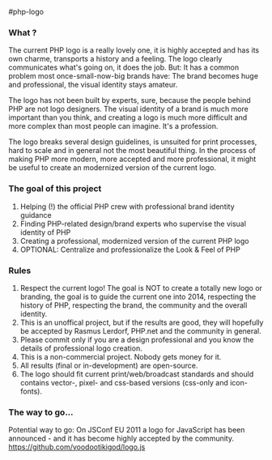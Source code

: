 #php-logo

### What ?

The current PHP logo is a really lovely one, it is highly accepted and has its own charme, transports a history and a feeling. The logo clearly communicates what's going on, it does the job. But: It has a common problem most once-small-now-big brands have: The brand becomes huge and professional, the visual identity stays amateur.

The logo has not been built by experts, sure, because the people behind PHP are not logo designers. The visual identity of a brand is much more important than you think, and creating a logo is much more difficult and more complex than most people can imagine. It's a profession.

The logo breaks several design guidelines, is unsuited for print processes, hard to scale and in general not the most beautiful thing. In the process of making PHP more modern, more accepted and more professional, it might be useful to create an modernized version of the current logo.

### The goal of this project

1. Helping (!) the official PHP crew with professional brand identity guidance
2. Finding PHP-related design/brand experts who supervise the visual identity of PHP
3. Creating a professional, modernized version of the current PHP logo
4. OPTIONAL: Centralize and professionalize the Look & Feel of PHP

### Rules

1. Respect the current logo! The goal is NOT to create a totally new logo or branding, the goal is to guide the current one into 2014, respecting the history of PHP, respecting the brand, the community and the overall identity.
2. This is an unoffical project, but if the results are good, they will hopefully be accepted by Rasmus Lerdorf, PHP.net and the community in general.
3. Please commit only if you are a design professional and you know the details of professional logo creation.
4. This is a non-commercial project. Nobody gets money for it.
5. All results (final or in-development) are open-source.
6. The logo should fit current print/web/broadcast standards and should contains vector-, pixel- and css-based versions (css-only and icon-fonts).

### The way to go...

Potential way to go: On JSConf EU 2011 a logo for JavaScript has been announced - and it has become highly accepted by the community. https://github.com/voodootikigod/logo.js
